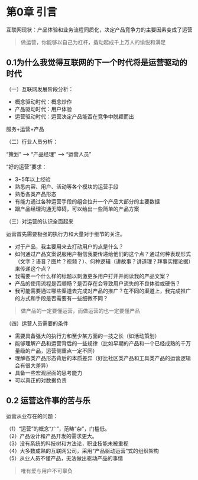 # 第0章 引言

互联网现状：产品体验和业务流程同质化，决定产品竞争力的主要因素变成了运营

> 做运营，你能够以自己为杠杆，撬动起成千上万人的愉悦和满足

## 0.1为什么我觉得互联网的下一个时代将是运营驱动的时代

（一）互联网发展阶段分析：

- 概念驱动时代：概念炒作
- 产品驱动时代：用户体验
- 运营驱动时代：运营决定产品能否在竞争中脱颖而出

服务+运营+产品

（二）行业人员分析：

“策划” --> “产品经理” --> “运营人员”

“好的运营”要求：

- 3~5年以上经验
- 熟悉内容、用户、活动等各个模块的运营手段
- 熟悉各类产品形态
- 有能力通过各种运营手段的组合拉升一个产品大部分的主要数据
- 跟产品经理沟通无障碍，可以给出一些简单的产品方案

（三）对运营的认识全面起来

运营首先需要极强的执行力和大量对于细节的关注。

- 对于产品，我主要用来去打动用户的点是什么？
- 如何通过产品文案说服用户相信我要传递给他们的这个点？通过何种表现形式（文字？语音？图片？视频？）、何种逻辑（讲故事？讲道理？拜事实摆论据）来传递这个点？
- 我需要一个什么样的标题以刺激更多用户打开并阅读我的产品文案？ 
- 产品的使用流程是否顺畅？是否存在会导致用户流失的不良体验或硬伤？
- 我可能需要通过哪些渠道去完成对产品的推广？在不同的渠道上，我完成推广的方式和手段是否需要有一些细微不同？

> 做产品的一定要懂运营，而做运营的也一定要懂产品

（四）运营人员需要的条件

- 需要具备强大的执行力和至少某方面的一技之长（如活动策划）
- 能够理解产品和运营背后的一些规律（比如早期的产品和一个已经成熟的千万量级的产品，运营侧重点一定不同）
- 理解各类产品形态背后的本质差异（好比社区类产品和工具类产品的运营逻辑会有很大差异）
- 具备一些宏观层面的思考能力
- 可以真正的对数据负责

## 0.2 运营这件事的苦与乐

运营从业存在的问题：

（1）“运营”的概念“广”，范畴“杂”，门槛低。  
（2）产品设计和产品开发的需求更大。  
（3）没有系统的科技树和方法论，职业技能未被重视  
（4）大多数成熟的互联网公司，采用“产品驱动运营”式的组织架构  
（5）从业人员不懂产品，无法做出驱动产品的事情

> 唯有爱与用户不可辜负
